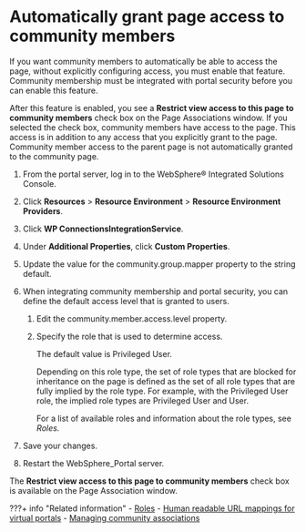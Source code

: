 # Automatically grant page access to community members

If you want community members to automatically be able to access the page, without explicitly configuring access, you must enable that feature. Community membership must be integrated with portal security before you can enable this feature.

After this feature is enabled, you see a **Restrict view access to this page to community members** check box on the Page Associations window. If you selected the check box, community members have access to the page. This access is in addition to any access that you explicitly grant to the page. Community member access to the parent page is not automatically granted to the community page.

1.  From the portal server, log in to the WebSphere® Integrated Solutions Console.

2.  Click **Resources** \> **Resource Environment** \> **Resource Environment Providers**.

3.  Click **WP ConnectionsIntegrationService**.

4.  Under **Additional Properties**, click **Custom Properties**.

5.  Update the value for the community.group.mapper property to the string default.

6.  When integrating community membership and portal security, you can define the default access level that is granted to users.

    1.  Edit the community.member.access.level property.

    2.  Specify the role that is used to determine access.

        The default value is Privileged User.

        Depending on this role type, the set of role types that are blocked for inheritance on the page is defined as the set of all role types that are fully implied by the role type. For example, with the Privileged User role, the implied role types are Privileged User and User.

        For a list of available roles and information about the role types, see *Roles.*

7.  Save your changes.

8.  Restart the WebSphere\_Portal server.


The **Restrict view access to this page to community members** check box is available on the Page Association window.


???+ info "Related information"
    - [Roles](../../../../../deploy_dx/manage/security/people/authorization/controlling_access/resources_roles/sec_roles.md)
    - [Human readable URL mappings for virtual portals](../../../../../build_sites/virtual_portal/vp_planning/shape_vp_ux/advppln_shpux_urlmap.md)
    - [Managing community associations](../managing_community_pages/commpages_create_mapping.md)

